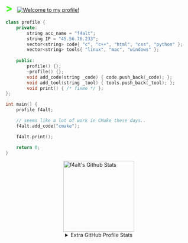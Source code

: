 <!-- Typing SVG by DenverCoder1 - https://github.com/DenverCoder1/readme-typing-svg -->
<p align="center" style="color:#39ff14;font-size:40;">
  <h1 style="padding-right:5px;
             display:inline;
             text-decoration: none !important;
             border-bottom: none !important;
             background-image: none !important;
             color:#39ff14;"
             >
  >
  </h1>
  <a href="https://github.com/f4alt/readme-typing-svg"><img alt="Welcome to my profile!" style="cursor:default;" src="https://readme-typing-svg.demolab.com/?lines=Howdy, I'm Christopher;Welcome to my profile;Always breaking something;Always learning new things&font=Fira%20Code&center=false&width=620&height=38&color=39ff14&vCenter=true&size=40&pause=1000"></a>
</p>

```c++
class profile {
    private:
        string acc_name = "f4alt";
        string IP = "45.56.76.233";
        vector<string> code{ "c", "c++", "html", "css", "python" };
        vector<string> tools{ "linux", "mac", "windows" };
  
    public:
        profile() {};
        ~profile() {};
        void add_code(string _code) { code.push_back(_code); };
        void add_tool(string _tool) { tools.push_back(_tool); };
        void print() { /* fixme */ };
};

int main() {
    profile f4alt;

    // seems like a lot of work in CMake these days..
    f4alt.add_code("cmake");

    f4alt.print();

    return 0;
}
```

<!-- https://github.com/anuraghazra/github-readme-stats -->
<div style="display:flex;justify-content:center;align-items:center;flex-direction:column;">
<a href="https://github.com/anuraghazra/github-readme-stats"><img alt="f4alt's Github Stats" src="https://github-readme-stats.vercel.app/api/?username=f4alt&show_icons=true&include_all_commits=true&count_private=true&theme=react&hide_border=true&bg_color=1F222E&title_color=39ff14&icon_color=3333ff" height="192px"/></a>
<details> 
  <summary open style="cursor:pointer;">
  Extra GitHub Profile Stats
  </summary>
  
  <!-- https://github.com/ashutosh00710/github-readme-activity-graph -->
  <a href="https://github.com/ashutosh00710/github-readme-activity-graph"><img alt="f4alt's Activity Graph" src="https://activity-graph.herokuapp.com/graph/?username=f4alt&bg_color=1F222E&color=39ff14&line=3333ff&point=FFFFFF&hide_border=true" /></a>
  
  <div style="display:flex;justify-content:center;align-items:center;flex-direction:column;">
  <a href="https://github.com/anuraghazra/github-readme-stats"><img alt="f4alts's Top Languages" src="https://github-readme-stats.vercel.app/api/top-langs/?username=f4alt&langs_count=6&layout=compact&theme=react&hide_border=true&bg_color=1F222E&title_color=39ff14&icon_color=F8D866&hide=Jupyter%20Notebook" height="192px"/></a>
  <br/>
  Note: Top languages is only a metric of the languages my public code consists of and doesn't reflect experience or skill level.
  </div>
</details>
</div>
